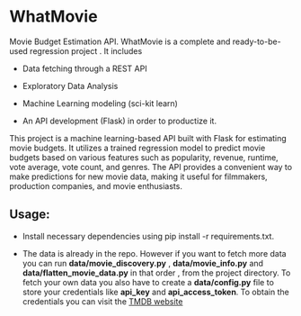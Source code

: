 # WhatMovie

Movie Budget Estimation API. WhatMovie is a complete and ready-to-be-used regression project . It includes 

 - Data fetching through a REST API

 - Exploratory Data Analysis

 - Machine Learning modeling (sci-kit learn)

 - An API development (Flask) in order to productize it.
 
This project is a machine learning-based API built with Flask for estimating movie budgets. It utilizes a trained regression model to predict movie budgets based on various features such as popularity, revenue, runtime, vote average, vote count, and genres. The API provides a convenient way to make predictions for new movie data, making it useful for filmmakers, production companies, and movie enthusiasts.

## Usage:

 - Install necessary dependencies using pip install -r requirements.txt.

 - The data is already in the repo. However if you want to fetch more data you can run **data/movie_discovery.py** , **data/movie_info.py** and **data/flatten_movie_data.py** in that order , from the project directory. To fetch your own data you also have to create a **data/config.py** file to store your credentials like **api_key** and **api_access_token**. To obtain the credentials you can visit the [TMDB website](https://developer.themoviedb.org/)



